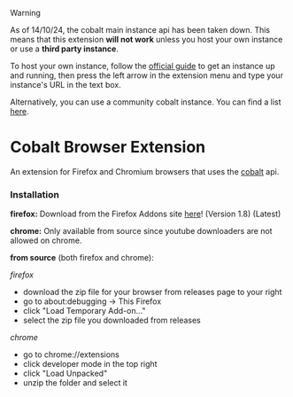 > [!WARNING]
> As of 14/10/24, the cobalt main instance api has been taken down. This means that this extension **will not work** unless you host your own instance or use a **third party instance**.
>
> To host your own instance, follow the [official guide](https://github.com/imputnet/cobalt/blob/main/docs/run-an-instance.md) to get an instance up and running, then press the left arrow in the extension menu and type your instance's URL in the text box.
>
> Alternatively, you can use a community cobalt instance. You can find a list [here](https://instances.hyper.lol/).

# Cobalt Browser Extension
An extension for Firefox and Chromium browsers that uses the [cobalt](https://cobalt.tools/) api.

### Installation
**firefox:** Download from the Firefox Addons site [here](https://addons.mozilla.org/en-GB/firefox/addon/cobaltextension/)! (Version 1.8) (Latest)

**chrome:** Only available from source since youtube downloaders are not allowed on chrome.

**from source** (both firefox and chrome):

_firefox_
- download the zip file for your browser from releases page to your right
- go to about:debugging -> This Firefox
- click "Load Temporary Add-on..."
- select the zip file you downloaded from releases

_chrome_
- go to chrome://extensions
- click developer mode in the top right
- click "Load Unpacked"
- unzip the folder and select it 
